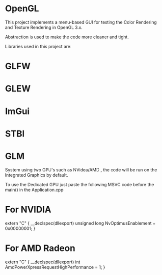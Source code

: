 # OpenGL
This project implements a menu-based GUI for testing the Color Rendering and Texture Rendering in OpenGL 3.x.

Abstraction is used to make the code more cleaner and tight.

Libraries used in this project are:

# GLFW
# GLEW
# ImGui
# STBI
# GLM

System using two GPU's such as NVidea/AMD , the code will be run on the Integrated Graphics by default.

To use the Dedicated GPU just paste the following MSVC code before the main() in the Application.cpp

# For NVIDIA

extern "C"
{
	__declspec(dllexport) unsigned long NvOptimusEnablement = 0x00000001;
}

# For AMD Radeon

extern "C"
{
  __declspec(dllexport) int AmdPowerXpressRequestHighPerformance = 1;
}
